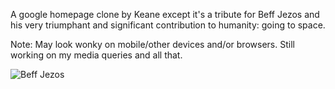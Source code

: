 A google homepage clone by Keane except it's a tribute for Beff Jezos and his very triumphant and significant contribution to humanity: going to space.

Note: May look wonky on mobile/other devices and/or browsers. Still working on my media queries and all that.

![Beff Jezos](https://images.news18.com/ibnlive/uploads/2020/08/1598595358_untitled-design-2020-08-28t114335.155.png?impolicy=website&width=534&height=356)